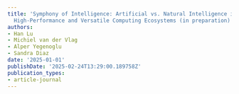 ```yaml
---
title: 'Symphony of Intelligence: Artificial vs. Natural Intelligence in the Age of
  High-Performance and Versatile Computing Ecosystems (in preparation)'
authors:
- Han Lu
- Michiel van der Vlag
- Alper Yegenoglu
- Sandra Diaz
date: '2025-01-01'
publishDate: '2025-02-24T13:29:00.189758Z'
publication_types:
- article-journal
---
```

